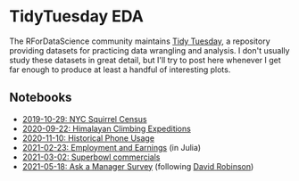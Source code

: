 # TidyTuesday EDA

The RForDataScience community maintains [Tidy
Tuesday](https://github.com/rfordatascience/tidytuesday), a repository
providing datasets for practicing data wrangling and analysis.  I don't usually
study these datasets in great detail, but I'll try to post here whenever I get
far enough to produce at least a handful of interesting plots.

## Notebooks

* [2019-10-29: NYC Squirrel Census](https://nbviewer.jupyter.org/github/zgana/tidytuesday/blob/main/2019/2019-10-29.ipynb)
* [2020-09-22: Himalayan Climbing Expeditions](https://nbviewer.jupyter.org/github/zgana/tidytuesday/blob/main/2020/2020-09-22.ipynb)
* [2020-11-10: Historical Phone Usage](https://nbviewer.jupyter.org/github/zgana/tidytuesday/blob/main/2020/2020-11-10.ipynb)
* [2021-02-23: Employment and Earnings](https://nbviewer.jupyter.org/github/zgana/tidytuesday/blob/main/2021/2021-02-23.jl.ipynb) (in Julia)
* [2021-03-02: Superbowl commercials](https://nbviewer.jupyter.org/github/zgana/tidytuesday/blob/main/2021/2021-03-02.ipynb)
* [2021-05-18: Ask a Manager Survey](https://nbviewer.jupyter.org/github/zgana/tidytuesday/blob/main/2021/2021-05-18-robinson.ipynb) (following [David Robinson](https://www.youtube.com/watch?v=2HpRXIpU4jI))
